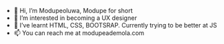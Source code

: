 - 👋 Hi, I’m Modupeoluwa, Modupe for short
- 👀 I’m interested in becoming a UX designer
- 🌱 I’ve learnt HTML, CSS, BOOTSRAP. Currently trying to be better at JS
- 📫 You can reach me at modupeademola.com

<!---
Modu9173/Modu9173 is a ✨ special ✨ repository because its `README.md` (this file) appears on your GitHub profile.
You can click the Preview link to take a look at your changes.
--->
